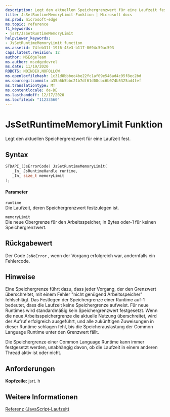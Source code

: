 ```yaml
---
description: Legt den aktuellen Speichergrenzwert für eine Laufzeit fest.
title: JsSetRuntimeMemoryLimit-Funktion | Microsoft docs
ms.prod: microsoft-edge
ms.topic: reference
f1_keywords:
- jsrt/JsSetRuntimeMemoryLimit
helpviewer_keywords:
- JsSetRuntimeMemoryLimit function
ms.assetid: 74feb31f-19f6-43e3-b117-0694c59ac593
caps.latest.revision: 12
author: MSEdgeTeam
ms.author: msedgedevrel
ms.date: 11/19/2020
ROBOTS: NOINDEX,NOFOLLOW
ms.openlocfilehash: 1c31d8bbbec4be22fc1af09e546ad4c95f8ec2bd
ms.sourcegitcommit: a35a6b5bbc21b7df61d08cbc6b074b5325ad4fef
ms.translationtype: MT
ms.contentlocale: de-DE
ms.lasthandoff: 12/17/2020
ms.locfileid: "11233560"
---
```

# JsSetRuntimeMemoryLimit Funktion

Legt den aktuellen Speichergrenzwert für eine Laufzeit fest.  
  
## Syntax  
  
```cpp  
STDAPI_(JsErrorCode) JsSetRuntimeMemoryLimit(  
   _In_ JsRuntimeHandle runtime,  
   _In_ size_t memoryLimit  
);  
```  
  
#### Parameter  
 `runtime`  
 Die Laufzeit, deren Speichergrenzwert festzulegen ist.  
  
 `memoryLimit`  
 Die neue Obergrenze für den Arbeitsspeicher, in Bytes oder-1 für keinen Speichergrenzwert.  
  
## Rückgabewert  
 Der Code `JsNoError` , wenn der Vorgang erfolgreich war, andernfalls ein Fehlercode.  
  
## Hinweise  
 Eine Speichergrenze führt dazu, dass jeder Vorgang, der den Grenzwert überschreitet, mit einem Fehler "nicht genügend Arbeitsspeicher" fehlschlägt. Das Festlegen der Speichergrenze einer Runtime auf-1 bedeutet, dass die Laufzeit keine Speichergrenze aufweist. Für neue Runtimes wird standardmäßig kein Speichergrenzwert festgesetzt. Wenn die neue Arbeitsspeichergrenze die aktuelle Nutzung überschreitet, wird der Aufruf erfolgreich ausgeführt, und alle zukünftigen Zuweisungen in dieser Runtime schlagen fehl, bis die Speicherauslastung der Common Language Runtime unter den Grenzwert fällt.  
  
 Die Speichergrenze einer Common Language Runtime kann immer festgesetzt werden, unabhängig davon, ob die Laufzeit in einem anderen Thread aktiv ist oder nicht.  
  
## Anforderungen  
 **Kopfzeile:** jsrt. h  
  
## Weitere Informationen  
 [Referenz (JavaScript-Laufzeit)](../chakra-hosting/reference-javascript-runtime.md)
